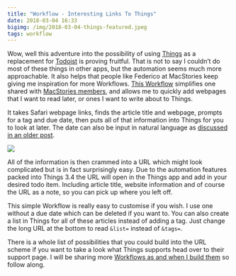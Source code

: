 ```yaml
---
title: "Workflow - Interesting Links To Things"
date: 2018-03-04 16:33
bigimg: /img/2018-03-04-things-featured.jpeg
tags: workflow
---
```

Wow, well this adventure into the possibility of using [Things](https://itunes.apple.com/gb/app/things-3/id904237743?mt=8&at=1000ltj4) as a replacement for [Todoist](https://itunes.apple.com/gb/app/todoist-organize-your-life/id572688855?mt=8&at=1000ltj4) is proving fruitful. That is not to say I couldn’t do most of these things in other apps, but the automation seems much more approachable. It also helps that people like Federico at MacStories keep giving me inspiration for more Workflows.  [This Workflow](https://workflow.is/workflows/8a204d55398b44a1b7df854b746227c6) simplifies one shared with [MacStories members](https://club.macstories.net/), and allows me to quickly add webpages that I want to read later, or ones I want to write about to Things.

It takes Safari webpage links, finds the article title and webpage, prompts for a tag and due date, then puts all of that information into Things for you to look at later. The date can also be input in natural language as [discussed in an older post](https://gr36.com/2018-03-03-natural-language-dates-in-things/).

![](https://gr36.com/img/2018-03-04-things-article-screens.png)

All of the information is then crammed into a URL which might look complicated but is in fact surprisingly easy. Due to the automation features packed into Things 3.4 the URL will open in the Things app and add in your desired todo item. Including article title, website information and of course the URL as a note, so you can pick up where you left off.  

This simple Workflow is really easy to customise if you wish. I use one without a due date which can be deleted if you want to. You can also create a list in Things for all of these articles instead of adding a tag. Just change the long URL at the bottom to read `&list=` instead of `&tags=`.

There is a whole list of possibilities that you could build into the URL scheme if you want to take a look what Things supports head over to their support page. I will be sharing more [Workflows as and when I build them](https://gr36.com/workflow) so follow along.
